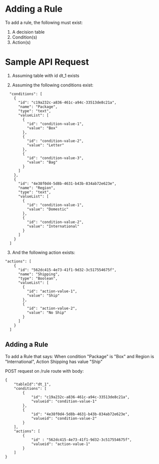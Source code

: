 # Adding a Rule
To add a rule, the following must exist:
1. A decision table
2. Condition(s)
3. Action(s)

# Sample API Request
1. Assuming table with id dt_1 exists

2. Assuming the following conditions exist:

```
  "conditions": [
    {
      "id": "c19a232c-a836-461c-a94c-33513de8c21a",
      "name": "Package",
      "type": "text",
      "valueList": [
        {
          "id": "condition-value-1",
          "value": "Box"
        },
        {
          "id": "condition-value-2",
          "value": "Letter"
        },
        {
          "id": "condition-value-3",
          "value": "Bag"
        }
      ]
    },
    {
      "id": "4e38f0d4-5d8b-4631-b43b-834ab72e623e",
      "name": "Region",
      "type": "text",
      "valueList": [
        {
          "id": "condition-value-1",
          "value": "Domestic"
        },
        {
          "id": "condition-value-2",
          "value": "International"
        }
      ]
    }
  ]
```

3. And the following action exists:

```
"actions": [
    {
      "id": "562dc415-4e73-41f1-9d32-3c517554675f",
      "name": "Shipping",
      "type": "Boolean",
      "valueList": [
        {
          "id": "action-value-1",
          "value": "Ship"
        },
        {
          "id": "action-value-2",
          "value": "No Ship"
        }
      ]
    }
  ]
```

## Adding a Rule
To add a Rule that says:
When condition "Package" is "Box" and Region is "International", Action Shipping has value "Ship"

POST request on /rule route with body:

```
{
    "tableId":"dt_1",
    "conditions": [
        {
            "id": "c19a232c-a836-461c-a94c-33513de8c21a",
            "valueid": "condition-value-1"
        },
        {
            "id": "4e38f0d4-5d8b-4631-b43b-834ab72e623e",
            "valueid": "condition-value-2"
        }
    ],
    "actions": [
        {
            "id" : "562dc415-4e73-41f1-9d32-3c517554675f",
            "valueid": "action-value-1"
        }
    ]
}
```
